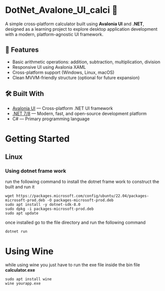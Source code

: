 # DotNet_Avalone_UI_calci 🧮

A simple cross-platform calculator built using **Avalonia UI** and **.NET**, designed as a learning project to explore desktop application development with a modern, platform-agnostic UI framework.

## 🚀 Features

- Basic arithmetic operations: addition, subtraction, multiplication, division
- Responsive UI using Avalonia XAML
- Cross-platform support (Windows, Linux, macOS)
- Clean MVVM-friendly structure (optional for future expansion)

## 🛠️ Built With

- [Avalonia UI](https://avaloniaui.net/) — Cross-platform .NET UI framework
- [.NET 7/8](https://dotnet.microsoft.com/) — Modern, fast, and open-source development platform
- C# — Primary programming language

# Getting Started
## Linux
### Using dotnet frame work 
run the following command to install the dotnet frame work to construct the built and run it
```
wget https://packages.microsoft.com/config/ubuntu/22.04/packages-microsoft-prod.deb -O packages-microsoft-prod.deb
sudo apt install -y dotnet-sdk-8.0  
sudo dpkg -i packages-microsoft-prod.deb
sudo apt update
```
once installed go to the file directory and run the following command
```
dotnet run
```
# Using Wine
while using wine you just have to run the exe file inside the bin file **calculator.exe**
```
sudo apt install wine
wine yourapp.exe
```
